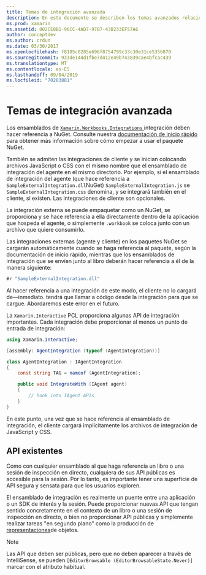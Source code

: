 ```yaml
---
title: Temas de integración avanzada
description: En este documento se describen los temas avanzados relacionados con las integraciones de Xamarin Workbooks. Describe el paquete NuGet de Xamarin. Workbook. Integrations y la exposición de API en un libro de Xamarin.
ms.prod: xamarin
ms.assetid: 002CE0B1-96CC-4AD7-97B7-43B233EF57A6
author: conceptdev
ms.author: crdun
ms.date: 03/30/2017
ms.openlocfilehash: f8105c8285e696f8754799c33c30e31ce5356870
ms.sourcegitcommit: 933de144d1fbe7d412e49b743839cae4bfcac439
ms.translationtype: MT
ms.contentlocale: es-ES
ms.lasthandoff: 09/04/2019
ms.locfileid: "70283881"
---
```

# <a name="advanced-integration-topics"></a>Temas de integración avanzada

Los ensamblados de [ `Xamarin.Workbooks.Integrations` ][nuget]integración deben hacer referencia a NuGet. Consulte nuestra [documentación de inicio rápido](~/tools/workbooks/sdk/index.md) para obtener más información sobre cómo empezar a usar el paquete NuGet.

También se admiten las integraciones de cliente y se inician colocando archivos JavaScript o CSS con el mismo nombre que el ensamblado de integración del agente en el mismo directorio. Por ejemplo, si el ensamblado de integración del agente (que hace referencia a `SampleExternalIntegration.dll`NuGet) `SampleExternalIntegration.js` se `SampleExternalIntegration.css` denomina, y se integrará también en el cliente, si existen. Las integraciones de cliente son opcionales.

La integración externa se puede empaquetar como un NuGet, se proporciona y se hace referencia a ella directamente dentro de la aplicación que hospeda el agente, o simplemente `.workbook` se coloca junto con un archivo que quiere consumirlo.

Las integraciones externas (agente y cliente) en los paquetes NuGet se cargarán automáticamente cuando se haga referencia al paquete, según la documentación de inicio rápido, mientras que los ensamblados de integración que se envíen junto al libro deberán hacer referencia a él de la manera siguiente:

```csharp
#r "SampleExternalIntegration.dll"
```

Al hacer referencia a una integración de este modo, el cliente no lo cargará de&mdash;inmediato. tendrá que llamar a código desde la integración para que se cargue. Abordaremos este error en el futuro.

La `Xamarin.Interactive` PCL proporciona algunas API de integración importantes. Cada integración debe proporcionar al menos un punto de entrada de integración:

```csharp
using Xamarin.Interactive;

[assembly: AgentIntegration (typeof (AgentIntegration))]

class AgentIntegration : IAgentIntegration
{
    const string TAG = nameof (AgentIntegration);

    public void IntegrateWith (IAgent agent)
    {
        // hook into IAgent APIs
    }
}
```

En este punto, una vez que se hace referencia al ensamblado de integración, el cliente cargará implícitamente los archivos de integración de JavaScript y CSS.

## <a name="apis"></a>API existentes

Como con cualquier ensamblado al que haga referencia un libro o una sesión de inspección en directo, cualquiera de sus API públicas es accesible para la sesión. Por lo tanto, es importante tener una superficie de API segura y sensata para que los usuarios exploren.

El ensamblado de integración es realmente un puente entre una aplicación o un SDK de interés y la sesión. Puede proporcionar nuevas API que tengan sentido concretamente en el contexto de un libro o una sesión de inspección en directo, o bien no proporcionar API públicas y simplemente realizar tareas "en segundo plano" como la producción de [representaciones](~/tools/workbooks/sdk/representations.md)de objetos.

> [!NOTE]
> Las API que deben ser públicas, pero que no deben aparecer a través de IntelliSense, se pueden `[EditorBrowsable (EditorBrowsableState.Never)]` marcar con el atributo habitual.

[nuget]: https://nuget.org/packages/Xamarin.Workbooks.Integration
